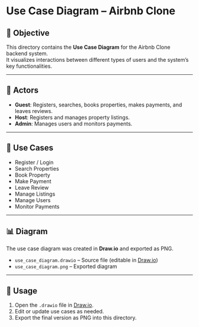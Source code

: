 # Use Case Diagram – Airbnb Clone

## 🎯 Objective
This directory contains the **Use Case Diagram** for the Airbnb Clone backend system.  
It visualizes interactions between different types of users and the system’s key functionalities.

---

## 👥 Actors
- **Guest**: Registers, searches, books properties, makes payments, and leaves reviews.  
- **Host**: Registers and manages property listings.  
- **Admin**: Manages users and monitors payments.  

---

## 🔑 Use Cases
- Register / Login  
- Search Properties  
- Book Property  
- Make Payment  
- Leave Review  
- Manage Listings  
- Manage Users  
- Monitor Payments  

---

## 📊 Diagram
The use case diagram was created in **Draw.io** and exported as PNG.

- `use_case_diagram.drawio` – Source file (editable in [Draw.io](https://app.diagrams.net/))  
- `use_case_diagram.png` – Exported diagram  

---

## 📂 Usage
1. Open the `.drawio` file in [Draw.io](https://app.diagrams.net/).  
2. Edit or update use cases as needed.  
3. Export the final version as PNG into this directory.  


